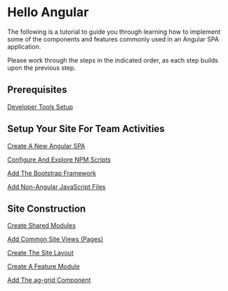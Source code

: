 # Hello Angular

The following is a tutorial to guide you through learning how to implement some of the components and features commonly used in an Angular SPA application.

Please work through the steps in the indicated order, as each step builds upon the previous step.

## Prerequisites

[Developer Tools Setup](Developer-Tools-Setup.md)

## Setup Your Site For Team Activities

[Create A New Angular SPA](Create-A-New-Angular-SPA.md)

[Configure And Explore NPM Scripts](Configure-And-Explore-NPM-Scripts.md)

[Add The Bootstrap Framework](Add-The-Bootstrap-Framework.md)

[Add Non-Angular JavaScript Files](Add-Non-Angular-JavaScript-Files.md)

## Site Construction

[Create Shared Modules](Create-Shared-Modules.md)

[Add Common Site Views (Pages)](Add-Common-Site-Views-\(Pages\).md)

[Create The Site Layout](Create-The-Site-Layout.md)

[Create A Feature Module](Create-A-Feature-Module.md)

[Add The ag-grid Component](Add-The-ag-grid-Component.md)

<!--stackedit_data:
eyJoaXN0b3J5IjpbMzM3NDcxMTEzXX0=
-->